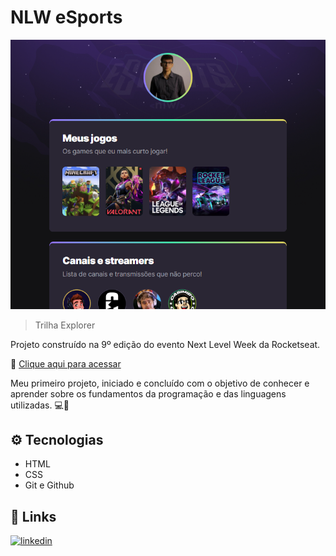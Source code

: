 # NLW eSports

![preview](./github/preview.png)

> Trilha Explorer

Projeto construído na 9º edição do evento Next Level Week da Rocketseat.

🔗 [Clique aqui para acessar](https://pedrohenriquecoppola.github.io/nlw-esports-explorer/)

Meu primeiro projeto, iniciado e concluído com o objetivo de conhecer e aprender sobre os fundamentos da programação e das linguagens utilizadas. 💻💙

## ⚙️ Tecnologias
- HTML
- CSS
- Git e Github

## 🔗 Links

[![linkedin](https://img.shields.io/badge/linkedin-0A66C2?style=for-the-badge&logo=linkedin&logoColor=white)]([https://www.linkedin.com/](https://www.linkedin.com/in/pedro-henrique-coppola-071baa225/))

